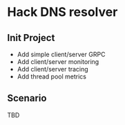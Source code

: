 # Hack DNS resolver

## Init Project

* Add simple client/server GRPC
* Add client/server monitoring
* Add client/server tracing
* Add thread pool metrics

## Scenario

TBD